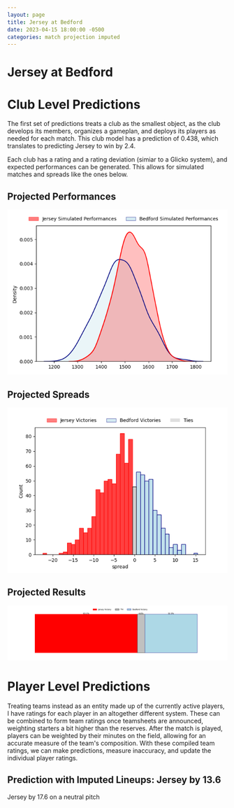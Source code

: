```yaml
---  
layout: page  
title: Jersey at Bedford  
date: 2023-04-15 18:00:00 -0500  
categories: match projection imputed  
---
```

# Jersey at Bedford

# Club Level Predictions


The first set of predictions treats a club as the smallest object, as the club develops its members, organizes a gameplan, and deploys its players as needed for each match. This club model has a prediction of 0.438, which translates to predicting Jersey to win by 2.4.

Each club has a rating and a rating deviation (simiar to a Glicko system), and expected performances can be generated. This allows for simulated matches and spreads like the ones below.
## Projected Performances


![Projected Performances](plots/performances_2023-04-15-Bedford-Jersey.png)
## Projected Spreads


![Projected Spreads](plots/spreads_2023-04-15-Bedford-Jersey.png)
## Projected Results


![Projected Results](plots/resultbar_2023-04-15-Bedford-Jersey.png)
# Player Level Predictions


Treating teams instead as an entity made up of the currently active players, I have ratings for each player in an altogether different system. These can be combined to form team ratings once teamsheets are announced, weighting starters a bit higher than the reserves. After the match is played, players can be weighted by their minutes on the field, allowing for an accurate measure of the team's composition. With these compiled team ratings, we can make predictions, measure inaccuracy, and update the individual player ratings.
## Prediction with Imputed Lineups: Jersey by 13.6


Jersey by 17.6 on a neutral pitch

